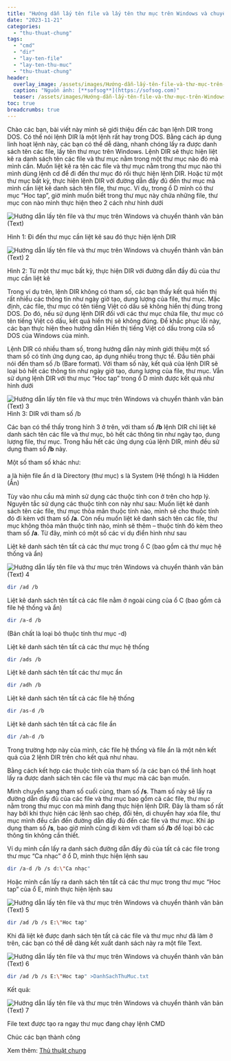 ```yaml
---
title: "Hướng dẫn lấy tên file và lấy tên thư mục trên Windows và chuyển thành văn bản (Text)"
date: "2023-11-21"
categories: 
  - "thu-thuat-chung"
tags: 
  - "cmd"
  - "dir"
  - "lay-ten-file"
  - "lay-ten-thu-muc"
  - "thu-thuat-chung"
header:
  overlay_image: /assets/images/Hướng-dẫn-lấy-tên-file-và-thư-mục-trên-Windows-và-chuyển-thành-văn-bản-Text-2.png
  caption: "Nguồn ảnh: [**sofsog**](https://sofsog.com)" 
  teaser: /assets/images/Hướng-dẫn-lấy-tên-file-và-thư-mục-trên-Windows-và-chuyển-thành-văn-bản-Text-2.png
toc: true
breadcrumbs: true
---
```


Chào các bạn, bài viết này mình sẽ giới thiệu đến các bạn lệnh DIR trong DOS. Có thể nói lệnh DIR là một lệnh rất hay trong DOS. Bằng cách áp dụng linh hoạt lệnh này, các bạn có thể dễ dàng, nhanh chóng lấy ra được danh sách tên các file, lấy tên thư mục trên Windows. Lệnh DIR sẽ thực hiện liệt kê ra danh sách tên các file và thư mục nằm trong một thư mục nào đó mà mình cần. Muốn liệt kê ra tên các file và thư mục nằm trong thư mục nào thì mình dùng lệnh cd để đi đến thư mục đó rồi thực hiện lệnh DIR. Hoặc từ một thư mục bất kỳ, thực hiện lệnh DIR với đường dẫn đầy đủ đến thư mục mà mình cần liệt kê danh sách tên file, thư mục. Ví dụ, trong ổ D mình có thư mục “Hoc tap”, giờ mình muốn biết trong thư mục này chứa những file, thư mục con nào mình thực hiện theo 2 cách như hình dưới

![Hướng dẫn lấy tên file và thư mục trên Windows và chuyển thành văn bản (Text)](/assets/images/Hướng-dẫn-lấy-tên-file-và-thư-mục-trên-Windows-và-chuyển-thành-văn-bản-Text.png)

Hình 1: Đi đến thư mục cần liệt kê sau đó thực hiện lệnh DIR

![Hướng dẫn lấy tên file và thư mục trên Windows và chuyển thành văn bản (Text) 2](/assets/images/Hướng-dẫn-lấy-tên-file-và-thư-mục-trên-Windows-và-chuyển-thành-văn-bản-Text-2.png)

Hình 2: Từ một thư mục bất kỳ, thực hiện DIR với đường dẫn đầy đủ của thư mục cần liệt kê

Trong ví dụ trên, lệnh DIR không có tham số, các bạn thấy kết quả hiển thị rất nhiều các thông tin như ngày giờ tạo, dung lượng của file, thư mục. Mặc định, các file, thư mục có tên tiếng Việt có dấu sẽ không hiển thị đúng trong DOS. Do đó, nếu sử dụng lệnh DIR đối với các thư mục chứa file, thư mục có tên tiếng Việt có dấu, kết quả hiển thị sẽ không đúng. Để khắc phục lỗi này, các bạn thực hiện theo hướng dẫn Hiển thị tiếng Việt có dấu trong cửa sổ DOS của Windows của mình.

Lệnh DIR có nhiều tham số, trong hướng dẫn này mình giới thiệu một số tham số có tính ứng dụng cao, áp dụng nhiều trong thực tế. Đầu tiên phải nói đến tham số /b (Bare format). Với tham số này, kết quả của lệnh DIR sẽ loại bỏ hết các thông tin như ngày giờ tạo, dung lượng của file, thư mục. Vẫn sử dụng lệnh DIR với thư mục “Hoc tap” trong ổ D mình được kết quả như hình dưới

![Hướng dẫn lấy tên file và thư mục trên Windows và chuyển thành văn bản (Text) 3](/assets/images/Hướng-dẫn-lấy-tên-file-và-thư-mục-trên-Windows-và-chuyển-thành-văn-bản-Text-3.png) 
Hình 3: DIR với tham số /b

Các bạn có thể thấy trong hình 3 ở trên, với tham số **/b** lệnh DIR chỉ liệt kê danh sách tên các file và thư mục, bỏ hết các thông tin như ngày tạo, dung lượng file, thư mục. Trong hầu hết các ứng dụng của lệnh DIR, mình đều sử dụng tham số **/b** này.

Một số tham số khác như:

a là hiện file ẩn d là Directory (thư mục) s là System (Hệ thống) h là Hidden (Ẩn)

Tùy vào nhu cầu mà mình sử dụng các thuộc tính con ở trên cho hợp lý. Nguyên tắc sử dụng các thuộc tính con này như sau: Muốn liệt kê danh sách tên các file, thư mục thỏa mãn thuộc tính nào, mình sẽ cho thuộc tính đó đi kèm với tham số **/a**. Còn nếu muốn liệt kê danh sách tên các file, thư mục không thỏa mãn thuộc tính nào, mình sẽ thêm – thuộc tính đó kèm theo tham số **/a**. Từ đây, mình có một số các ví dụ điển hình như sau

Liệt kê danh sách tên tất cả các thư mục trong ổ C (bao gồm cả thư mục hệ thống và ẩn)

![Hướng dẫn lấy tên file và thư mục trên Windows và chuyển thành văn bản (Text) 4](/assets/images/Hướng-dẫn-lấy-tên-file-và-thư-mục-trên-Windows-và-chuyển-thành-văn-bản-Text-4.png) 

```bash
dir /ad /b
```

Liệt kê danh sách tên tất cả các file nằm ở ngoài cùng của ổ C (bao gồm cả file hệ thống và ẩn)

```bash
dir /a-d /b
```

(Bản chất là loại bỏ thuộc tính thư mục -d)

Liệt kê danh sách tên tất cả các thư mục hệ thống

```bash
dir /ads /b
```

Liệt kê danh sách tên tất các thư mục ẩn

```bash
dir /adh /b
```

Liệt kê danh sách tên tất cả các file hệ thống

```bash
dir /as-d /b
```

Liệt kê danh sách tên tất cả các file ẩn

```bash
dir /ah-d /b
```

Trong trường hợp này của mình, các file hệ thống và file ẩn là một nên kết quả của 2 lệnh DIR trên cho kết quả như nhau.

Bằng cách kết hợp các thuộc tính của tham số /a các bạn có thể linh hoạt lấy ra được danh sách tên các file và thư mục mà các bạn muốn.

Mình chuyển sang tham số cuối cùng, tham số **/s**. Tham số này sẽ lấy ra đường dẫn dầy đủ của các file và thư mục bao gồm cả các file, thư mục nằm trong thư mục con mà mình đang thực hiện lệnh DIR. Đây là tham số rất hay bởi khi thực hiện các lệnh sao chép, đổi tên, di chuyển hay xóa file, thư mục mình đều cần đến đường dẫn đầy đủ đến các file và thư mục. Khi áp dụng tham số **/s**, bao giờ mình cũng đi kèm với tham số **/b** để loại bỏ các thông tin không cần thiết.

Ví dụ mình cần lấy ra danh sách đường dẫn đầy đủ của tất cả các file trong thư mục “Ca nhạc” ở ổ D, mình thực hiện lệnh sau

```bash
dir /a-d /b /s d:\"Ca nhạc"
```
Hoặc mình cần lấy ra danh sách tên tất cả các thư mục trong thư mục “Hoc tap” của ổ E, mình thực hiện lệnh sau

![Hướng dẫn lấy tên file và thư mục trên Windows và chuyển thành văn bản (Text) 5](/assets/images/Hướng-dẫn-lấy-tên-file-và-thư-mục-trên-Windows-và-chuyển-thành-văn-bản-Text-5.png) 

```bash
dir /ad /b /s E:\"Hoc tap"
```

Khi đã liệt kê được danh sách tên tất cả các file và thư mục như đã làm ở trên, các bạn có thể dễ dàng kết xuất danh sách này ra một file Text.

![Hướng dẫn lấy tên file và thư mục trên Windows và chuyển thành văn bản (Text) 6](/assets/images/Hướng-dẫn-lấy-tên-file-và-thư-mục-trên-Windows-và-chuyển-thành-văn-bản-Text-6.png)

```bash
dir /ad /b /s E:\"Hoc tap" >DanhSachThuMuc.txt
```

Kết quả:

![Hướng dẫn lấy tên file và thư mục trên Windows và chuyển thành văn bản (Text) 7](/assets/images/Hướng-dẫn-lấy-tên-file-và-thư-mục-trên-Windows-và-chuyển-thành-văn-bản-Text-7.png)

File text được tạo ra ngay thư mục đang chạy lệnh CMD

Chúc các bạn thành công

Xem thêm: [Thủ thuật chung](https://sofsog.com/thu-thuat-chung)